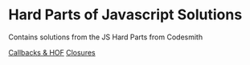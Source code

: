 # Hard Parts of Javascript Solutions

Contains solutions from the JS Hard Parts from Codesmith

[Callbacks & HOF](http://csbin.io/callbacks)
[Closures](http://csbin.io/closures)
